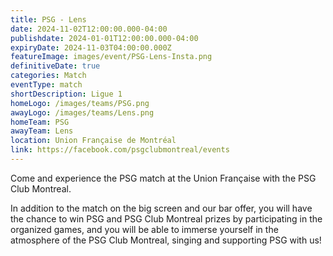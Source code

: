 ```yaml
---
title: PSG - Lens
date: 2024-11-02T12:00:00.000-04:00
publishdate: 2024-01-01T12:00:00.000-04:00
expiryDate: 2024-11-03T04:00:00.000Z
featureImage: images/event/PSG-Lens-Insta.png
definitiveDate: true
categories: Match
eventType: match
shortDescription: Ligue 1
homeLogo: /images/teams/PSG.png
awayLogo: /images/teams/Lens.png
homeTeam: PSG
awayTeam: Lens
location: Union Française de Montréal
link: https://facebook.com/psgclubmontreal/events
---
```


Come and experience the PSG match at the Union Française with the PSG Club Montreal.

In addition to the match on the big screen and our bar offer, you will have the chance to win PSG and PSG Club Montreal prizes by participating in the organized games, and you will be able to immerse yourself in the atmosphere of the PSG Club Montreal, singing and supporting PSG with us!
